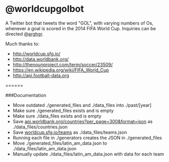 @worldcupgolbot
======

A Twitter bot that tweets the word "GOL", with varying numbers of Os, whenever a goal is scored in the 2014 FIFA World Cup. Inquiries can be directed @[arghgr](https://twitter.com/arghgr).

Much thanks to:
* http://worldcup.sfg.io/
* http://data.worldbank.org/
* http://thenounproject.com/term/soccer/23509/
* https://en.wikipedia.org/wiki/FIFA_World_Cup
* http://api.football-data.org

======

###Documentation

* Move outdated ./generated_files and ./data_files into ./past/[year]
* Make sure ./generated_files exists and is empty
* Make sure ./data_files exists and is empty
* Save [api.worldbank.org/countries?per_page=300&format=json](http://api.worldbank.org/countries?per_page=300&format=json) as ./data_files/countries.json
* Save [worldcup.sfg.io/teams](worldcup.sfg.io/teams) as ./data_files/teams.json
* Running each file in ./generators creates the JSON in ./generated_files
* Move ./generated_files/latin_am_data.json to ./data_files/latin_am_data.json
* Manually update ./data_files/latin_am_data.json with data for each team
